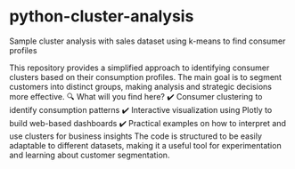 # python-cluster-analysis
Sample cluster analysis with sales dataset using k-means to find consumer profiles

This repository provides a simplified approach to identifying consumer clusters based on their consumption profiles. The main goal is to segment customers into distinct groups, making analysis and strategic decisions more effective.
🔍 What will you find here?
✔️ Consumer clustering to identify consumption patterns
✔️ Interactive visualization using Plotly to build web-based dashboards
✔️ Practical examples on how to interpret and use clusters for business insights
The code is structured to be easily adaptable to different datasets, making it a useful tool for experimentation and learning about customer segmentation.

